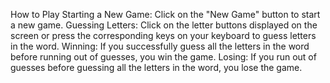 How to Play
Starting a New Game: Click on the "New Game" button to start a new game.
Guessing Letters: Click on the letter buttons displayed on the screen or press the corresponding keys on your keyboard to guess letters in the word.
Winning: If you successfully guess all the letters in the word before running out of guesses, you win the game.
Losing: If you run out of guesses before guessing all the letters in the word, you lose the game.
